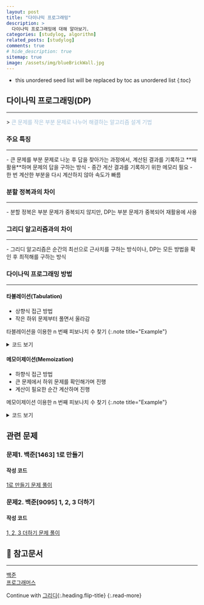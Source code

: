 ```yaml
---
layout: post
title: "다이나믹 프로그래밍"
description: >
  다이나믹 프로그래밍에 대해 알아보기.
categories: [studylog, algorithm]
related_posts: [studylog]
comments: true
# hide_description: true
sitemap: true
image: /assets/img/blueBrickWall.jpg
---
```


* this unordered seed list will be replaced by toc as unordered list 
{:toc}

## 다이나믹 프로그래밍(DP)
<hr/>
> <font color="#A3C1DA">큰 문제를 작은 부분 문제로 나누어 해결하는 알고리즘 설계 기법</font>

### 주요 특징
<hr/>
- 큰 문제를 부분 문제로 나눈 후 답을 찾아가는 과정에서, 계산된 결과를 기록하고 **재활용**하며 문제의 답을 구하는 방식
- 중간 계산 결과를 기록하기 위한 메모리 필요
- 한 번 계산한 부분을 다시 계산하지 않아 속도가 빠름

### 분할 정복과의 차이
<hr/>
- 분할 정복은 부분 문제가 중복되지 않지만, DP는 부분 문제가 중복되어 재활용에 사용

### 그리디 알고리즘과의 차이
<hr/>
- 그리디 알고리즘은 순간의 최선으로 근사치를 구하는 방식이나, DP는 모든 방법을 확인 후 최적해를 구하는 방식

### 다이나믹 프로그래밍 방법
<hr/>

#### 타뷸레이션(Tabulation)

- 상향식 접근 방법
- 작은 하위 문제부터 풀면서 올라감

타블레이션을 이용한 n 번째 피보나치 수 찾기
{:.note title="Example"}

<details>
<summary>코드 보기</summary>
<div markdown="1">

```java
    private static int tab(int n) {
        int[] dp = new int[n < 2 ? 2 : n+1];

        dp[0] = 0;
        dp[1] = 1;

        for (int i = 2; i <= n; i++) {
            dp[i] = dp[i - 1] + dp[i - 2];
        }

        return dp[n];
    }
```    
</div>
</details>

#### 메모이제이션(Memoization)

- 하향식 접근 방법
- 큰 문제에서 하위 문제를 확인해가며 진행
- 계산이 필요한 순간 계산하며 진행 

메모이제이션 이용한 n 번째 피보나치 수 찾기
{:.note title="Example"}
<details>
<summary>코드 보기</summary>
<div markdown="1">

```java
    static int[] dp = new int[8];
    private static int mem(int n) {
        if (n <= 2) {
            return 1;
        }

        if (dp[n] != 0) {
            return dp[n];
        }

        dp[n] = mem(n - 1) + mem(n - 2);
        return dp[n];
    }
```
</div>
</details>
    
## 관련 문제
### 문제1. 백준[1463] 1로 만들기

#### 작성 코드
<a href="https://github.com/blubincod/study/blob/main/algorithm/dp/practice.java"><i class="fab fa-github"></i> 1로 만들기 문제 풀이</a>

### 문제2. 백준[9095] 1, 2, 3 더하기

#### 작성 코드
<a href="https://github.com/blubincod/study/blob/main/algorithm/dp/practice.java"><i class="fab fa-github"></i> 1, 2, 3 더하기 문제 풀이</a>

## 📄 참고문서
<hr/>
<a href="https://www.acmicpc.net/">백준</a><br>
<a href="https://school.programmers.co.kr/">프로그래머스</a> 

Continue with [그리디](2023-04-01-그리디.md){:.heading.flip-title}
{:.read-more}

<link rel="stylesheet" href="https://cdnjs.cloudflare.com/ajax/libs/font-awesome/5.15.3/css/all.min.css">